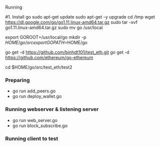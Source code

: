 Running

#1. Install go
sudo apt-get update
sudo apt-get -y upgrade
cd /tmp
wget https://dl.google.com/go/go1.11.linux-amd64.tar.gz
sudo tar -xvf go1.11.linux-amd64.tar.gz
sudo mv go /usr/local

export GOROOT=/usr/local/go
mkdir -p $HOME/go/src
export GOPATH=$HOME/go

go get -d https://github.com/binhdt101/test_eth.git
go get -d https://github.com/ethereum/go-ethereum

cd $HOME/go/src/test_eth/test2
### Preparing

+ go run add_peers.go
+ go run deploy_wallet.go
### Running webserver & listening server

+ go run web_server.go
+ go run block_subscribe.go
### Running client to test
